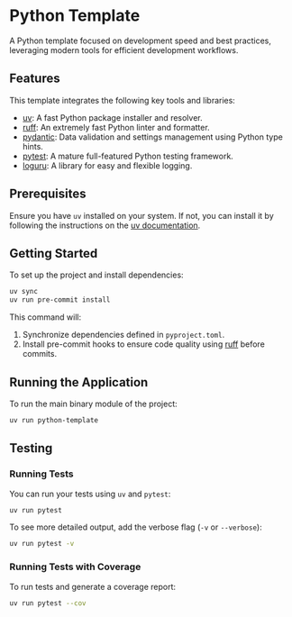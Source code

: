 # Python Template

A Python template focused on development speed and best practices, leveraging modern tools for efficient development workflows.

## Features

This template integrates the following key tools and libraries:

- [uv][uv]: A fast Python package installer and resolver.
- [ruff][ruff]: An extremely fast Python linter and formatter.
- [pydantic][pydantic]: Data validation and settings management using Python type hints.
- [pytest][pytest]: A mature full-featured Python testing framework.
- [loguru][loguru]: A library for easy and flexible logging.

## Prerequisites

Ensure you have `uv` installed on your system. If not, you can install it by following the instructions on the [uv documentation][uv].

## Getting Started

To set up the project and install dependencies:

```bash
uv sync
uv run pre-commit install
```

This command will:

1. Synchronize dependencies defined in `pyproject.toml`.
2. Install pre-commit hooks to ensure code quality using [ruff][ruff] before commits.

## Running the Application

To run the main binary module of the project:

```bash
uv run python-template
```

## Testing

### Running Tests

You can run your tests using `uv` and `pytest`:

```bash
uv run pytest
```

To see more detailed output, add the verbose flag (`-v` or `--verbose`):

```bash
uv run pytest -v
```

### Running Tests with Coverage

To run tests and generate a coverage report:

```bash
uv run pytest --cov
```

[uv]: https://docs.astral.sh/uv/
[ruff]: https://docs.astral.sh/ruff/
[pydantic]: https://docs.pydantic.dev/latest/
[pytest]: https://docs.pytest.org/en/stable/
[loguru]: https://loguru.readthedocs.io/en/stable/
